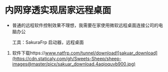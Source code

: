# **内网穿透实现居家远程桌面**

- 普通的远程软件控制效果不理想，我需要在家使用微软远程桌面连接公司的电脑办公

  工具：SakuraFrp 启动器，远程桌面

1. 软件下载https://www.natfrp.com/tunnel/download![sakuar_download](https://cdn.staticaly.com/gh/Sweets-Sheep/sheep-images@master/picx/sakuar_download.4aqioquvb900.jpg)
